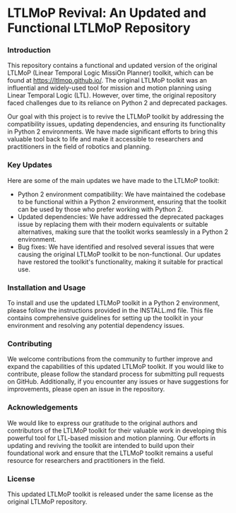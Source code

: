 # LTLMoP Revival: An Updated and Functional LTLMoP Repository


### Introduction
This repository contains a functional and updated version of the original LTLMoP (Linear Temporal Logic MissiOn Planner) toolkit, which can be found at https://ltlmop.github.io/. The original LTLMoP toolkit was an influential and widely-used tool for mission and motion planning using Linear Temporal Logic (LTL). However, over time, the original repository faced challenges due to its reliance on Python 2 and deprecated packages.

Our goal with this project is to revive the LTLMoP toolkit by addressing the compatibility issues, updating dependencies, and ensuring its functionality in Python 2 environments. We have made significant efforts to bring this valuable tool back to life and make it accessible to researchers and practitioners in the field of robotics and planning.

### Key Updates
Here are some of the main updates we have made to the LTLMoP toolkit:

- Python 2 environment compatibility: We have maintained the codebase to be functional within a Python 2 environment, ensuring that the toolkit can be used by those who prefer working with Python 2.
- Updated dependencies: We have addressed the deprecated packages issue by replacing them with their modern equivalents or suitable alternatives, making sure that the toolkit works seamlessly in a Python 2 environment.
- Bug fixes: We have identified and resolved several issues that were causing the original LTLMoP toolkit to be non-functional. Our updates have restored the toolkit's functionality, making it suitable for practical use.

### Installation and Usage
To install and use the updated LTLMoP toolkit in a Python 2 environment, please follow the instructions provided in the INSTALL.md file. This file contains comprehensive guidelines for setting up the toolkit in your environment and resolving any potential dependency issues.

### Contributing
We welcome contributions from the community to further improve and expand the capabilities of this updated LTLMoP toolkit. If you would like to contribute, please follow the standard process for submitting pull requests on GitHub. Additionally, if you encounter any issues or have suggestions for improvements, please open an issue in the repository.

### Acknowledgements
We would like to express our gratitude to the original authors and contributors of the LTLMoP toolkit for their valuable work in developing this powerful tool for LTL-based mission and motion planning. Our efforts in updating and reviving the toolkit are intended to build upon their foundational work and ensure that the LTLMoP toolkit remains a useful resource for researchers and practitioners in the field.

### License
This updated LTLMoP toolkit is released under the same license as the original LTLMoP repository. 
